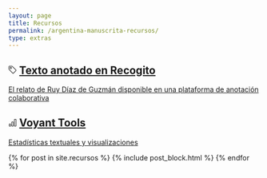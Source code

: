 ```yaml
---
layout: page
title: Recursos
permalink: /argentina-manuscrita-recursos/
type: extras
---
```



<!-- Recursos -->
<div class="container mx-auto px-2">
	<!-- <div class="border-top-thick">  Linea larga 
	<div class="col-1 sm-width-full border-top-thick"> </div> Linea corta -->
  <div class="py-1 mb-0 prose">
    <h2 class="h2 lh-condensed col-9 mb-2">
      <svg class="bi bi-tag" width="0.8em" height="0.8em" viewBox="0 0 16 16" fill="currentColor" xmlns="http://www.w3.org/2000/svg">
        <path fill-rule="evenodd" d="M.5 2A1.5 1.5 0 0 1 2 .5h4.586a1.5 1.5 0 0 1 1.06.44l7 7a1.5 1.5 0 0 1 0 2.12l-4.585 4.586a1.5 1.5 0 0 1-2.122 0l-7-7A1.5 1.5 0 0 1 .5 6.586V2zM2 1.5a.5.5 0 0 0-.5.5v4.586a.5.5 0 0 0 .146.353l7 7a.5.5 0 0 0 .708 0l4.585-4.585a.5.5 0 0 0 0-.708l-7-7a.5.5 0 0 0-.353-.146H2z"/>
        <path fill-rule="evenodd" d="M2.5 4.5a2 2 0 1 1 4 0 2 2 0 0 1-4 0zm2-1a1 1 0 1 0 0 2 1 1 0 0 0 0-2z"/>
        </svg> <a class="no-underline" title="Texto anotado en Recogito" href="https://recogito.pelagios.org/document/wzqxhk0h3vpikm/part/1/edit" target="_blank">Texto anotado en Recogito</a>
    </h2>
  <a class="h3 lh-condensed" href="https://recogito.pelagios.org/document/wzqxhk0h3vpikm/part/1/edit" target="_blank"><p>El relato de Ruy Díaz de Guzmán disponible en una plataforma de anotación colaborativa</p></a></div>

<div class="py-1 mb-0 prose">
    <h2 class="h2 lh-condensed col-9 mb-2">
      <svg class="bi bi-bar-chart" width="0.8em" height="0.8em" viewBox="0 0 16 16" fill="currentColor" xmlns="http://www.w3.org/2000/svg">
      <path fill-rule="evenodd" d="M4 11H2v3h2v-3zm5-4H7v7h2V7zm5-5h-2v12h2V2zm-2-1a1 1 0 0 0-1 1v12a1 1 0 0 0 1 1h2a1 1 0 0 0 1-1V2a1 1 0 0 0-1-1h-2zM6 7a1 1 0 0 1 1-1h2a1 1 0 0 1 1 1v7a1 1 0 0 1-1 1H7a1 1 0 0 1-1-1V7zm-5 4a1 1 0 0 1 1-1h2a1 1 0 0 1 1 1v3a1 1 0 0 1-1 1H2a1 1 0 0 1-1-1v-3z"/>
    </svg> <a class="no-underline" title="Voyant" href="https://voyant-tools.org/?corpus=72efd5fc5fc1324aaa5db3426db994c6&lang=es&stopList=keywords-c14b2fba9c9cf32a12b308215a9a8966&panels=cirrus,reader,trends,summary,contexts" target="_blank">Voyant Tools</a>
    </h2>
  <a class="h3 lh-condensed" href="https://voyant-tools.org/?corpus=72efd5fc5fc1324aaa5db3426db994c6&lang=es&stopList=keywords-c14b2fba9c9cf32a12b308215a9a8966&panels=cirrus,reader,trends,summary,contexts" target="_blank"><p>Estadísticas textuales y visualizaciones</p></a></div>
	
  {% for post in site.recursos %}
    {% include post_block.html %}
  {% endfor %}

</div><!-- End Recursos -->
